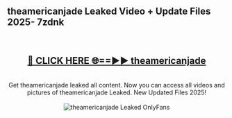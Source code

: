 <h2>theamericanjade Leaked Video + Update Files 2025- 7zdnk</h2>
<br>
<div align="center">
<h2><a href="https://libra.edu.pl?theamericanjade" rel="nofollow">🔴 CLICK HERE 🌐==►► theamericanjade</a></h2>
<br>
Get theamericanjade leaked all content. Now you can access all videos and pictures of theamericanjade Leaked. New Updated Files 2025!
<br>
<br>
<a href="https://libra.edu.pl?theamericanjade" rel="nofollow" data-target="animated-image.originalLink"><img src="https://i.ibb.co.com/WyWwxjT/player-gif2.gif" alt="theamericanjade Leaked OnlyFans" style="max-width: 100%; display: inline-block;" data-target="animated-image.originalImage"></a>
</div>
<br>